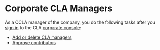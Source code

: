 # Corporate CLA Managers

As a CCLA manager of the company, you do the following tasks after you [sign in](sign-in-to-the-easycla-corporate-console.md) to the CLA [corporate console](http://member.lfx.linuxfoundation.org/):

* [Add or delete CLA managers](add-or-delete-cla-managers.md)
* [Approve contributors](approve-and-manage-contributors.md)

